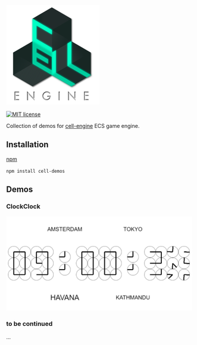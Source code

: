 <img src="https://github.com/unnoon/cell-demos/raw/master/rsc/img/CELL-ENGINE.png" width="250" height="267" />

[![MIT license](http://img.shields.io/badge/license-MIT-brightgreen.svg)](http://opensource.org/licenses/MIT)

Collection of demos for [cell-engine](https://github.com/unnoon/cell-engine) ECS game engine. 

## Installation

[npm](https://www.npmjs.com)

`npm install cell-demos`

## Demos

### ClockClock

[<img src="https://github.com/unnoon/cell-demos/raw/master/demos/clockclock/rsc/img/clockclock.jpg" width="500" height="252" />](demos/clockclock)

### to be continued

...
